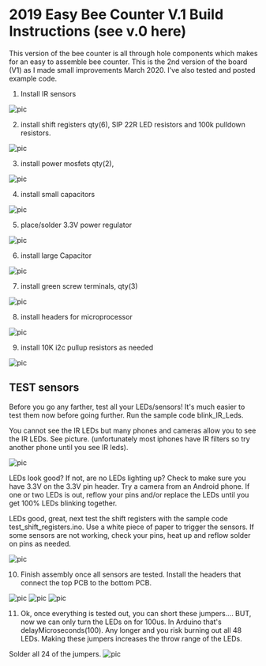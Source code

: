 # 2019 Easy Bee Counter V.1 Build Instructions (see v.0 here)

This version of the bee counter is all through hole components which makes for an easy to assemble bee counter. This is the 2nd version of the board (V1) as I made small improvements March 2020.  I've also tested and posted example code.

1) Install IR sensors

![pic](https://github.com/hydronics2/2019-easy-bee-counter/blob/master/instructions/pics/ir_sensors.PNG)

2) install shift registers qty(6), SIP 22R LED resistors and 100k pulldown resistors.

![pic](https://github.com/hydronics2/2019-easy-bee-counter/blob/master/instructions/pics/registers.PNG)

3) install power mosfets qty(2),

![pic](https://github.com/hydronics2/2019-easy-bee-counter/blob/master/instructions/pics/PowerMosfets.PNG)

4) install small capacitors

![pic](https://github.com/hydronics2/2019-easy-bee-counter/blob/master/instructions/pics/small_capacitors.PNG)

5) place/solder 3.3V power regulator

![pic](https://github.com/hydronics2/2019-easy-bee-counter/blob/master/instructions/pics/3vRegulator.PNG)

6) install large Capacitor

![pic](https://github.com/hydronics2/2019-easy-bee-counter/blob/master/instructions/pics/capacitor.PNG)

7) install green screw terminals, qty(3)

![pic](https://github.com/hydronics2/2019-easy-bee-counter/blob/master/instructions/pics/headers.PNG)

8) install headers for microprocessor

![pic](https://github.com/hydronics2/2019-easy-bee-counter/blob/master/instructions/pics/uHeaders.PNG)

9) install 10K i2c pullup resistors as needed

![pic](https://github.com/hydronics2/2019-easy-bee-counter/blob/master/instructions/pics/10kPullup.PNG)

## TEST sensors
Before you go any farther, test all your LEDs/sensors! It's much easier to test them now before going further.
Run the sample code blink_IR_Leds.

You cannot see the IR LEDs but many phones and cameras allow you to see the IR LEDs. See picture. (unfortunately most iphones have IR filters so try another phone until you see IR leds).

![pic](https://github.com/hydronics2/2019-easy-bee-counter/blob/master/instructions/pics/ir_sensors_on.PNG)

LEDs look good? If not, are no LEDs lighting up? Check to make sure you have 3.3V on the 3.3V pin header.  Try a camera from an Android phone.  If one or two LEDs is out, reflow your pins and/or replace the LEDs until you get 100% LEDs blinking together.

LEDs good, great, next test the shift registers with the sample code test_shift_registers.ino. Use a white piece of paper to trigger the sensors. If some sensors are not working, check your pins, heat up and reflow solder on pins as needed.

![pic](https://github.com/hydronics2/2019-easy-bee-counter/blob/master/instructions/pics/serial_output.PNG)

10) Finish assembly once all sensors are tested. Install the headers that connect the top PCB to the bottom PCB.

![pic](https://github.com/hydronics2/2019-easy-bee-counter/blob/master/instructions/pics/headers_bottom.PNG)
![pic](https://github.com/hydronics2/2019-easy-bee-counter/blob/master/instructions/pics/finished.jpg)
![pic](https://github.com/hydronics2/2019-easy-bee-counter/blob/master/instructions/pics/finished2.jpg)

11) Ok, once everything is tested out, you can short these jumpers.... BUT, now we can only turn the LEDs on for 100us. In Arduino that's delayMicroseconds(100).  Any longer and you risk burning out all 48 LEDs.  Making these jumpers increases the throw range of the LEDs.

Solder all 24 of the jumpers.
![pic](https://github.com/hydronics2/2019-easy-bee-counter/blob/master/instructions/pics/jumpers.PNG)
